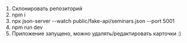 1. Склонировать репозиторий
2. npm i
3. npx json-server --watch public/fake-api/seminars.json --port 5001
4. npm run dev
5. Приложение запущено, можно удалять/редактировать карточки :)
